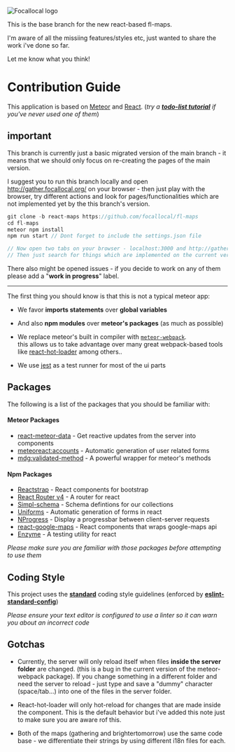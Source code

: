 ![Focallocal logo](http://news.focallocal.org/wp-content/uploads/2015/02/focallocal-very-low-res1-min.png)

This is the base branch for the new react-based fl-maps.

I'm aware of all the missiing features/styles etc, just wanted to share the work i've done so far.

Let me know what you think!

# Contribution Guide

This application is based on [Meteor](https://www.meteor.com/) and [React](https://reactjs.org/). (*try a [**todo-list tutorial**](https://www.meteor.com/tutorials/react/creating-an-app) if you've never used one of them*)

## **important**
This branch is currently just a basic migrated version of the main branch - it means that we should only focus on re-creating the pages of the main version.

I suggest you to run this branch locally and open http://gather.focallocal.org/ on your browser - then just play with the browser, try different actions and look for pages/functionalities which are not implemented yet by the this branch's version.

```javascript
git clone -b react-maps https://github.com/focallocal/fl-maps
cd fl-maps
meteor npm install
npm run start // Dont forget to include the settings.json file

// Now open two tabs on your browser - localhost:3000 and http://gather.focallocal.org/
// Then just search for things which are implemented on the current version but not (or not fully completed) on the react-version.
```

There also might be opened issues - if you decide to work on any of them please add a "**work in progress**" label.

---

The first thing you should know is that this is not a typical meteor app:

- We favor **imports statements** over **global variables**

- And also **npm modules** over **meteor's packages** (as much as possible)

- We replace meteor's built in compiler with [`meteor-webpack`](https://github.com/ardatan/meteor-webpack).   
this allows us to take advantage over many great webpack-based tools like [react-hot-loader](https://github.com/gaearon/react-hot-loader) among others..

- We use [jest](https://facebook.github.io/jest/) as a test runner for most of the ui parts

## Packages

The following is a list of the packages that you should be familiar with:

#### Meteor Packages

* [react-meteor-data](https://github.com/meteor/react-packages/) - Get reactive updates from the server into components
* [meteoreact:accounts](https://github.com/royGil/accounts-react/) - Automatic generation of user related forms
* [mdg:validated-method](https://github.com/meteor/validated-method) - A powerful wrapper for meteor's methods

#### Npm Packages

* [Reactstrap](https://reactstrap.github.io/) - React components for bootstrap
* [React Router v4](https://github.com/ReactTraining/react-router) - A router for react
* [Simpl-schema](https://github.com/aldeed/simple-schema-js) - Schema defintions for our collections
* [Uniforms](https://github.com/vazco/uniforms) - Automatic generation of forms in react
* [NProgress](http://ricostacruz.com/nprogress/) - Display a progressbar between client-server requests
* [react-google-maps](https://github.com/tomchentw/react-google-maps) - React components that wraps google-maps api
* [Enzyme](https://github.com/airbnb/enzyme) - A testing utility for react

*Please make sure you are familiar with those packages before attempting to use them*

## Coding Style

This project uses the [**standard**](https://standardjs.com/) coding style guidelines (enforced by [**eslint-standard-config**](https://github.com/standard/eslint-config-standard))

*Please ensure your text editor is configured to use a linter so it can warn you about an incorrect code*

## **Gotchas**

* Currently, the server will only reload itself when files **inside the server folder** are changed. (this is a bug in the current version of the meteor-webpack package).
If you change something in a different folder and need the server to reload - just type and save a "dummy" character (space/tab...) into one of the files in the server folder.

* React-hot-loader will only hot-reload for changes that are made inside the <App /> component. This is the default behavior but i've added this note just to make sure you are aware rof this.

* Both of the maps (gathering and brightertomorrow) use the same code base - we differentiate their strings by using different i18n files for each.
